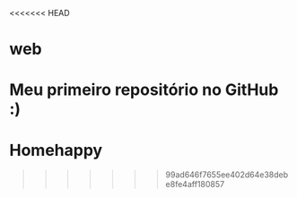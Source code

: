 <<<<<<< HEAD
# web
Meu primeiro repositório no GitHub :)
=======
# Homehappy
>>>>>>> 99ad646f7655ee402d64e38debe8fe4aff180857
